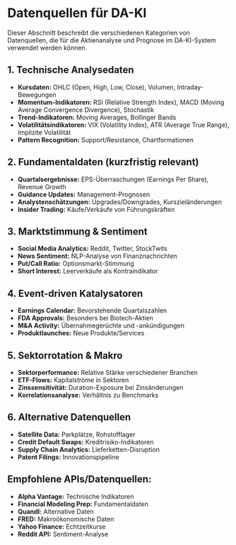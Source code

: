 # Datenquellen für DA-KI

Dieser Abschnitt beschreibt die verschiedenen Kategorien von Datenquellen, die für die Aktienanalyse und Prognose im DA-KI-System verwendet werden können.

## 1. Technische Analysedaten

*   **Kursdaten:** OHLC (Open, High, Low, Close), Volumen, Intraday-Bewegungen
*   **Momentum-Indikatoren:** RSI (Relative Strength Index), MACD (Moving Average Convergence Divergence), Stochastik
*   **Trend-Indikatoren:** Moving Averages, Bollinger Bands
*   **Volatilitätsindikatoren:** VIX (Volatility Index), ATR (Average True Range), Implizite Volatilität
*   **Pattern Recognition:** Support/Resistance, Chartformationen

## 2. Fundamentaldaten (kurzfristig relevant)

*   **Quartalsergebnisse:** EPS-Überraschungen (Earnings Per Share), Revenue Growth
*   **Guidance Updates:** Management-Prognosen
*   **Analystenschätzungen:** Upgrades/Downgrades, Kurszieländerungen
*   **Insider Trading:** Käufe/Verkäufe von Führungskräften

## 3. Marktstimmung & Sentiment

*   **Social Media Analytics:** Reddit, Twitter, StockTwits
*   **News Sentiment:** NLP-Analyse von Finanznachrichten
*   **Put/Call Ratio:** Optionsmarkt-Stimmung
*   **Short Interest:** Leerverkäufe als Kontraindikator

## 4. Event-driven Katalysatoren

*   **Earnings Calendar:** Bevorstehende Quartalszahlen
*   **FDA Approvals:** Besonders bei Biotech-Aktien
*   **M&A Activity:** Übernahmegerüchte und -ankündigungen
*   **Produktlaunches:** Neue Produkte/Services

## 5. Sektorrotation & Makro

*   **Sektorperformance:** Relative Stärke verschiedener Branchen
*   **ETF-Flows:** Kapitalströme in Sektoren
*   **Zinssensitivität:** Duration-Exposure bei Zinsänderungen
*   **Korrelationsanalyse:** Verhältnis zu Benchmarks

## 6. Alternative Datenquellen

*   **Satellite Data:** Parkplätze, Rohstofflager
*   **Credit Default Swaps:** Kreditrisiko-Indikatoren
*   **Supply Chain Analytics:** Lieferketten-Disruption
*   **Patent Filings:** Innovationspipeline

## Empfohlene APIs/Datenquellen:

*   **Alpha Vantage:** Technische Indikatoren
*   **Financial Modeling Prep:** Fundamentaldaten
*   **Quandl:** Alternative Daten
*   **FRED:** Makroökonomische Daten
*   **Yahoo Finance:** Echtzeitkurse
*   **Reddit API:** Sentiment-Analyse
